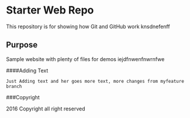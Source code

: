 # Starter Web Repo

This repository is for showing how Git and GitHub work
knsdnefenff
## Purpose

Sample website with plenty of files for demos
iejdfnwenfnwrnfwe

####Adding Text


	Just Adding text and her goes more text, more changes from myfeature branch
###Copyright

2016 Copyright all right reserved
